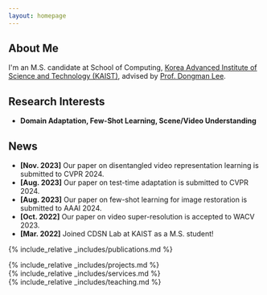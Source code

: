 ```yaml
---
layout: homepage
---
```


## About Me

I'm an M.S. candidate at School of Computing, <a href="https://www.kaist.ac.kr/en/">Korea Advanced Institute of Science and Technology (KAIST)</a>, advised by <a href="http://cds.kaist.ac.kr/cdsn/?p=29">Prof. Dongman Lee</a>. 
<!-- Previously, I was advised by <a href="https://apl.hongik.ac.kr/professor">Prof. Young Yoon</a> in the Department of Computer Engineering, <a href="https://en.hongik.ac.kr/index.do">Hongik University</a>.  -->

## Research Interests

<!-- - **Computer Vision:** image/video understanding, general purpose vision model
- **Machine Learning:** meta-learning, transfer learning, representation learning -->
- **Domain Adaptation, Few-Shot Learning, Scene/Video Understanding**

## News

- **[Nov. 2023]** Our paper on disentangled video representation learning is submitted to CVPR 2024.
- **[Aug. 2023]** Our paper on test-time adaptation is submitted to CVPR 2024.
- **[Aug. 2023]** Our paper on few-shot learning for image restoration is submitted to AAAI 2024.
- **[Oct. 2022]** Our paper on video super-resolution is accepted to WACV 2023.
- **[Mar. 2022]** Joined CDSN Lab at KAIST as a M.S. student!

{% include_relative _includes/publications.md %}

{% include_relative _includes/projects.md %}
<br>
{% include_relative _includes/services.md %}
<br>
{% include_relative _includes/teaching.md %}
